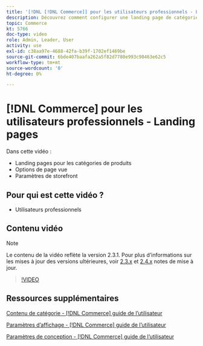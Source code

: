 ```yaml
---
title: '[!DNL [!DNL Commerce]] pour les utilisateurs professionnels - Landing pages'
description: Découvrez comment configurer une landing page de catégorie et contrôler l’aspect.
topic: Commerce
kt: 5766
doc-type: video
role: Admin, Leader, User
activity: use
exl-id: c38aa97e-4688-42fa-b39f-1702ef1469be
source-git-commit: 6bde407baafa262a5f82d7780e993c90463e62c5
workflow-type: tm+mt
source-wordcount: '0'
ht-degree: 0%

---
```


# [!DNL Commerce] pour les utilisateurs professionnels - Landing pages

Dans cette vidéo :

- Landing pages pour les catégories de produits
- Options de page vue
- Paramètres de storefront

## Pour qui est cette vidéo ?

- Utilisateurs professionnels

## Contenu vidéo

>[!NOTE]
>
>Le contenu de la vidéo reflète la version 2.3.1. Pour plus d’informations sur les mises à jour des versions ultérieures, voir [ 2.3.x](https://devdocs.magento.com/guides/v2.3/release-notes/bk-release-notes.html) et [2.4.x](https://devdocs.magento.com/guides/v2.4/release-notes/bk-release-notes.html) notes de mise à jour.

>[!VIDEO](https://video.tv.adobe.com/v/36388/?quality=12&learn=on)

## Ressources supplémentaires

[Contenu de catégorie - [!DNL Commerce] guide de l’utilisateur](https://docs.magento.com/user-guide/catalog/categories-content-settings.html)

[Paramètres d’affichage - [!DNL Commerce] guide de l’utilisateur](https://docs.magento.com/user-guide/catalog/categories-display-settings.html)

[Paramètres de conception - [!DNL Commerce] guide de l’utilisateur](https://docs.magento.com/user-guide/catalog/categories-custom-design.html)
